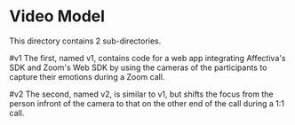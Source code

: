 # Video Model
This directory contains 2 sub-directories.

#v1
The first, named v1, contains code for a web app integrating Affectiva's SDK and Zoom's Web SDK
by using the cameras of the participants to capture their emotions during a Zoom call.

#v2
The second, named v2, is similar to v1, but shifts the focus from the person infront of the camera to that on the other end of the call
during a 1:1 call.

